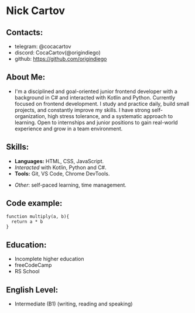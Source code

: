 # Nick Cartov

## Contacts:

- telegram: @cocacartov
- discord: CocaCartov(@origindiego)
- github: https://github.com/origindiego

## About Me:

- I'm a disciplined and goal-oriented junior frontend developer with a background in C# and interacted with Kotlin and Python. Currently focused on frontend development. I study and practice daily, build small projects, and constantly improve my skills. I have strong self-organization, high stress tolerance, and a systematic approach to learning. Open to internships and junior positions to gain real-world experience and grow in a team environment.

## Skills:

- **Languages:** HTML, CSS, JavaScript.
- _Interacted_ with Kotlin, Python and C#.
- **Tools:** Git, VS Code, Chrome DevTools.

* _Other_: self-paced learning, time management.

## Code example:

```
function multiply(a, b){
  return a * b
}
```

## Education:

- Incomplete higher education
- freeCodeCamp
- RS School

## English Level:

- Intermediate (B1) (writing, reading and speaking)
